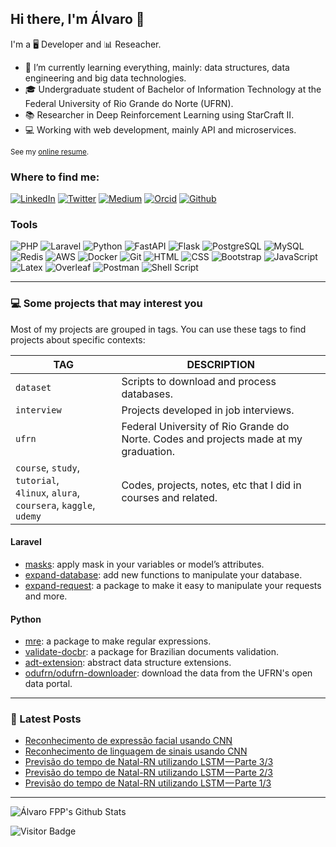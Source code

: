 ## Hi there, I'm Álvaro 👋
I'm a 🖥 Developer and 📊 Reseacher.

- 🌱 I’m currently learning everything, mainly: data structures, data engineering and big data technologies.
- 🎓 Undergraduate student of Bachelor of Information Technology at the Federal University of Rio Grande do Norte (UFRN).
- 📚 Researcher in Deep Reinforcement Learning using StarCraft II.
- 💻 Working with web development, mainly API and microservices.

<small>See my [online resume][website].</small>

### Where to find me:

[![LinkedIn](https://img.shields.io/badge/-LinkedIn-0077B5?style=for-the-badge&logo=LinkedIn&logoColor=white)](https://www.linkedin.com/in/alvarofpp)
[![Twitter](https://img.shields.io/badge/-Twitter-1DA1F2?style=for-the-badge&logo=Twitter&logoColor=white)](https://twitter.com/alvarofpp)
[![Medium](https://img.shields.io/badge/-Medium-03a57a?style=for-the-badge&labelColor=000000&logo=Medium&logoColor=white)](https://alvarofpp.medium.com)
[![Orcid](https://img.shields.io/badge/-Orcid-a6ce39?style=for-the-badge&logo=Orcid&logoColor=white)](https://orcid.org/0000-0003-0708-051X)
[![Github](https://img.shields.io/badge/-Github-181717?style=for-the-badge&logo=Github&logoColor=white)](https://github.com/alvarofpp)

### Tools
![PHP](https://img.shields.io/badge/-PHP-474A8A?style=flat-square&labelColor=474A8A&logo=PHP&logoColor=white)
![Laravel](https://img.shields.io/badge/-Laravel-F05340?style=flat-square&labelColor=F05340&logo=Laravel&logoColor=white)
![Python](https://img.shields.io/badge/-Python-3776AB?style=flat-square&labelColor=3776AB&logo=Python&logoColor=white)
![FastAPI](https://img.shields.io/badge/FastAPI-005571?style=flat-square&logo=fastapi)
![Flask](https://img.shields.io/badge/-Flask-000000?style=flat-square&labelColor=000000&logo=Flask&logoColor=white)
![PostgreSQL](https://img.shields.io/badge/-PostgreSQL-336791?style=flat-square&logo=postgresql&logoColor=white)
![MySQL](https://img.shields.io/badge/-MySQL-00758F?style=flat-square&logo=mysql&logoColor=white)
![Redis](https://img.shields.io/badge/-Redis-D82C20?labelColor=D82C20&logo=Redis&style=flat-square&logoColor=white)
![AWS](https://img.shields.io/badge/-AWS-232F3E?style=flat-square&logo=amazon-aws&logoColor=white)
![Docker](https://img.shields.io/badge/-Docker-0062cc?style=flat-square&logo=docker&logoColor=white)
![Git](https://img.shields.io/badge/-Git-f34f29?style=flat-square&logo=Git&logoColor=white)
![HTML](https://img.shields.io/badge/-HTML-E34F26?labelColor=E34F26&logo=HTML5&style=flat-square&logoColor=white)
![CSS](https://img.shields.io/badge/-CSS-1572B6?labelColor=1572B6&logo=CSS3&style=flat-square&logoColor=white)
![Bootstrap](https://img.shields.io/badge/-Bootstrap-563D7C?labelColor=563D7C&logo=Bootstrap&style=flat-square&logoColor=white)
![JavaScript](https://img.shields.io/badge/-JavaScript-F7DF1E?labelColor=F7DF1E&logo=JavaScript&style=flat-square&logoColor=black)
![Latex](https://img.shields.io/badge/-LaTeX-008080?labelColor=008080&logo=LaTeX&style=flat-square&logoColor=white)
![Overleaf](https://img.shields.io/badge/-Overleaf-47A141?labelColor=47A141&logo=Overleaf&style=flat-square&logoColor=white)
![Postman](https://img.shields.io/badge/-Postman-ef5b25?labelColor=ef5b25&logo=Postman&style=flat-square&logoColor=white)
![Shell Script](https://img.shields.io/badge/-Shell_Script-%23121011.svg?style=flat-square&logo=gnu-bash&logoColor=white)


<!--
![Linux](https://img.shields.io/badge/-Linux-003366?labelColor=003366&logo=Linux&style=flat-square&logoColor=white)
![JQuery](https://img.shields.io/badge/-JQuery-0769AD?labelColor=0769AD&logo=JQuery&style=flat-square&logoColor=white)

![Top Langs](https://github-readme-stats.vercel.app/api/top-langs/?username=alvarofpp&hide=jupyter%20notebook,css,html,javascript&layout=compact)
-->

---

### 💻 Some projects that may interest you

Most of my projects are grouped in tags. You can use these tags to find projects about specific contexts:

| TAG | DESCRIPTION |
| --- | ----------- |
| `dataset` | Scripts to download and process databases. |
| `interview` | Projects developed in job interviews. |
| `ufrn` | Federal University of Rio Grande do Norte. Codes and projects made at my graduation. |
|  `course`, `study`, `tutorial`, <br/> `4linux`, `alura`, `coursera`, `kaggle`, `udemy` | Codes, projects, notes, etc that I did in courses and related. |

#### Laravel
- [masks][laravel-masks]: apply mask in your variables or model’s attributes.
- [expand-database][laravel-database]: add new functions to manipulate your database.
- [expand-request][laravel-request]: a package to make it easy to manipulate your requests and more.

#### Python
- [mre][py-mre]: a package to make regular expressions.
- [validate-docbr][py-docbr]: a package for Brazilian documents validation.
- [adt-extension][py-adt]: abstract data structure extensions.
- [odufrn/odufrn-downloader][py-odufrn-download]: download the data from the UFRN's open data portal.

---

### 📕 Latest Posts
<!-- BLOG-POST-LIST:START -->
- [Reconhecimento de expressão facial usando CNN](https://alvarofpp.medium.com/reconhecimento-de-express%C3%A3o-facial-usando-cnn-7c444ceff4ef?source=rss-84b22349fd31------2)
- [Reconhecimento de linguagem de sinais usando CNN](https://alvarofpp.medium.com/reconhecimento-de-linguagem-de-sinais-usando-cnn-75bb9a703fe3?source=rss-84b22349fd31------2)
- [Previsão do tempo de Natal-RN utilizando LSTM — Parte 3/3](https://alvarofpp.medium.com/previs%C3%A3o-do-tempo-de-natal-rn-utilizando-lstm-parte-3-3-f3d485674e08?source=rss-84b22349fd31------2)
- [Previsão do tempo de Natal-RN utilizando LSTM — Parte 2/3](https://alvarofpp.medium.com/previs%C3%A3o-do-tempo-de-natal-rn-utilizando-lstm-parte-2-3-437bca7fa51d?source=rss-84b22349fd31------2)
- [Previsão do tempo de Natal-RN utilizando LSTM — Parte 1/3](https://alvarofpp.medium.com/previs%C3%A3o-do-tempo-de-natal-rn-utilizando-lstm-parte-1-3-e2ee9dee2d0d?source=rss-84b22349fd31------2)
<!-- BLOG-POST-LIST:END -->

---

![Álvaro FPP's Github Stats](https://github-readme-stats.vercel.app/api?username=alvarofpp&theme=graywhite&count_private=true&show_icons=true)

![Visitor Badge](https://visitor-badge.laobi.icu/badge?page_id=alvarofpp)

<!-- Social -->
[website]: https://alvarofpp.github.io/
[twitter]: https://twitter.com/alvarofpp
[linkedin]: https://linkedin.com/in/alvarofpp
[medium]: https://medium.com/@alvarofpp
<!-- Laravel -->
[laravel-masks]: https://github.com/alvarofpp/laravel-masks
[laravel-database]: https://github.com/alvarofpp/laravel-expand-database
[laravel-request]: https://github.com/alvarofpp/laravel-expand-request
<!-- Python -->
[py-mre]: https://github.com/alvarofpp/mre
[py-docbr]: https://github.com/alvarofpp/validate-docbr
[py-adt]: https://github.com/alvarofpp/python-adt-extension
[py-odufrn-download]: https://github.com/odufrn/odufrn-downloader
